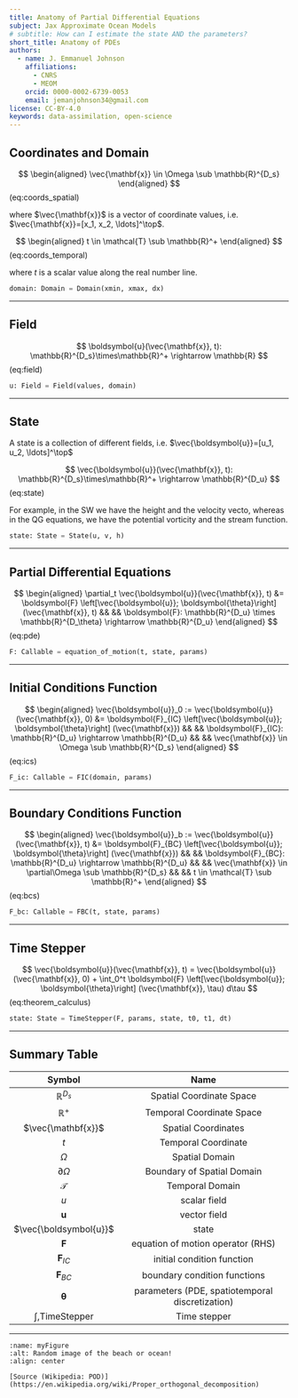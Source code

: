 ```yaml
---
title: Anatomy of Partial Differential Equations
subject: Jax Approximate Ocean Models
# subtitle: How can I estimate the state AND the parameters?
short_title: Anatomy of PDEs
authors:
  - name: J. Emmanuel Johnson
    affiliations:
      - CNRS
      - MEOM
    orcid: 0000-0002-6739-0053
    email: jemanjohnson34@gmail.com
license: CC-BY-4.0
keywords: data-assimilation, open-science
---
```


## Coordinates and Domain

$$
\begin{aligned}
\vec{\mathbf{x}} \in \Omega \sub \mathbb{R}^{D_s}
\end{aligned}
$$ (eq:coords_spatial)

where $\vec{\mathbf{x}}$ is a vector of coordinate values, i.e. $\vec{\mathbf{x}}=[x_1, x_2, \ldots]^\top$.

$$
\begin{aligned}
t \in \mathcal{T} \sub \mathbb{R}^+
\end{aligned}
$$ (eq:coords_temporal)

where $t$ is a scalar value along the real number line.

```python
domain: Domain = Domain(xmin, xmax, dx)
```

---
## Field

$$
\boldsymbol{u}(\vec{\mathbf{x}}, t): \mathbb{R}^{D_s}\times\mathbb{R}^+ \rightarrow \mathbb{R}
$$ (eq:field)

```python
u: Field = Field(values, domain)
```

---
## State

A state is a collection of different fields, i.e. $\vec{\boldsymbol{u}}=[u_1, u_2, \ldots]^\top$

$$
\vec{\boldsymbol{u}}(\vec{\mathbf{x}}, t): \mathbb{R}^{D_s}\times\mathbb{R}^+ \rightarrow \mathbb{R}^{D_u}
$$ (eq:state)


For example, in the SW we have the height and the velocity vecto,
whereas in the QG equations, we have the potential vorticity and the stream function.


```python
state: State = State(u, v, h)
```

---
## Partial Differential Equations

$$
\begin{aligned}
\partial_t \vec{\boldsymbol{u}}(\vec{\mathbf{x}}, t) &=
\boldsymbol{F}
\left[\vec{\boldsymbol{u}}; \boldsymbol{\theta}\right]
(\vec{\mathbf{x}}, t) && &&
\boldsymbol{F}: \mathbb{R}^{D_u} \times \mathbb{R}^{D_\theta}
\rightarrow \mathbb{R}^{D_u}
\end{aligned}
$$ (eq:pde)

```python
F: Callable = equation_of_motion(t, state, params)
```


---
## Initial Conditions Function


$$
\begin{aligned}
\vec{\boldsymbol{u}}_0 :=
\vec{\boldsymbol{u}}(\vec{\mathbf{x}}, 0) &=
\boldsymbol{F}_{IC}
\left[\vec{\boldsymbol{u}}; \boldsymbol{\theta}\right]
(\vec{\mathbf{x}})
 && &&
\boldsymbol{F}_{IC}: \mathbb{R}^{D_u}
\rightarrow \mathbb{R}^{D_u} && &&
\vec{\mathbf{x}} \in \Omega \sub \mathbb{R}^{D_s}
\end{aligned}
$$ (eq:ics)

```python
F_ic: Callable = FIC(domain, params)
```


---
## Boundary Conditions Function


$$
\begin{aligned}
\vec{\boldsymbol{u}}_b :=
\vec{\boldsymbol{u}}(\vec{\mathbf{x}}, t) &= 
\boldsymbol{F}_{BC}
\left[\vec{\boldsymbol{u}}; \boldsymbol{\theta}\right]
(\vec{\mathbf{x}})  && &&
\boldsymbol{F}_{BC}: \mathbb{R}^{D_u}
\rightarrow \mathbb{R}^{D_u} && &&
\vec{\mathbf{x}} \in \partial\Omega \sub \mathbb{R}^{D_s} && &&
t \in \mathcal{T} \sub \mathbb{R}^+
\end{aligned}
$$ (eq:bcs)

```python
F_bc: Callable = FBC(t, state, params)
```

---
## Time Stepper


$$
\vec{\boldsymbol{u}}(\vec{\mathbf{x}}, t) =
\vec{\boldsymbol{u}}(\vec{\mathbf{x}}, 0) +
\int_0^t
\boldsymbol{F}
\left[\vec{\boldsymbol{u}}; \boldsymbol{\theta}\right]
(\vec{\mathbf{x}}, \tau) d\tau
$$ (eq:theorem_calculus)


```python
state: State = TimeStepper(F, params, state, t0, t1, dt)
```

---
## Summary Table

| Symbol | Name |
|:------:|:----:|
| $\mathbb{R}^{D_s}$ | Spatial Coordinate Space |
| $\mathbb{R}^+$ | Temporal Coordinate Space |
| $\vec{\mathbf{x}}$ | Spatial Coordinates |
| $t$ | Temporal Coordinate |
| $\Omega$ | Spatial Domain |
| $\partial\Omega$ | Boundary of Spatial Domain |
| $\mathcal{T}$ | Temporal Domain |
| $u$ | scalar field |
| $\boldsymbol{u}$ | vector field |
| $\vec{\boldsymbol{u}}$ | state |
| $\boldsymbol{F}$ | equation of motion operator (RHS) |
| $\boldsymbol{F}_{IC}$ | initial condition function |
| $\boldsymbol{F}_{BC}$ | boundary condition functions |
| $\boldsymbol{\theta}$ | parameters (PDE, spatiotemporal discretization) |
| $\int,\text{TimeStepper}$ | Time stepper|

---




```{figure} https://upload.wikimedia.org/wikipedia/commons/c/ce/Mor-diagram.png
:name: myFigure
:alt: Random image of the beach or ocean!
:align: center

[Source (Wikipedia: POD)](https://en.wikipedia.org/wiki/Proper_orthogonal_decomposition)
```